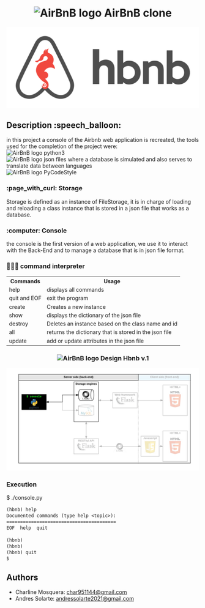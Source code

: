 <h1 align="center">
    <img src="https://cdn.icon-icons.com/icons2/836/PNG/512/Airbnb_icon-icons.com_66791.png" height="30" alt="AirBnB logo"> AirBnB clone
</h1>

<p align="center">
    <img src="img/hbnb.png" alt="holberton logo">
</p>

<h2>
     Description :speech_balloon:
</h2>

<p>
    in this project a console of the Airbnb web application is recreated, the tools used for the completion of the project were: <br>
    <img src="https://cdn.icon-icons.com/icons2/836/PNG/512/Airbnb_icon-icons.com_66791.png" height="15" alt="AirBnB logo"> python3 <br>
    <img src="https://cdn.icon-icons.com/icons2/836/PNG/512/Airbnb_icon-icons.com_66791.png" height="15" alt="AirBnB logo"> json files where a database is  simulated and also serves to translate  data between languages <br>
    <img src="https://cdn.icon-icons.com/icons2/836/PNG/512/Airbnb_icon-icons.com_66791.png" height="15" alt="AirBnB logo"> PyCodeStyle
</p>

<h3>
    :page_with_curl: Storage
</h3>

<p>
    Storage is defined as an instance of FileStorage, it is in charge of loading and reloading a class instance that is stored in a json file that works as a database.
</p>

<h3>
    :computer: Console
</h3>

<p>
    the console is the first version of a web application, we use it to interact with the Back-End and to manage a database that is in json file format.
</p>

<h3>
    👨🏻‍💻 command interpreter
</h3>

<table align="center">
    <tr>
        <th>Commands</th>
        <th>Usage</th>
    </tr>
    <tr>
	    <td> help </td>
	    <td> displays all commands </td>
    </tr>
    <tr>
        <td> quit and EOF </td>
        <td> exit the program </td>
    </tr>
    <tr>
        <td> create </td>
        <td> Creates a new instance </td>
    </tr>
    <tr>
        <td> show </td>
        <td> displays the dictionary of the json file </td>
    </tr>
    <tr>
        <td> destroy </td>
        <td> Deletes an instance based on the class name and id </td>
    </tr>
    <tr>
        <td> all </td>
        <td> returns the dictionary that is stored in the json file </td>
    </tr>
    <tr>
        <td> update </td>
        <td> add or update attributes in the json file </td>
    </tr>

</table>

<h3 align="center">
    <img src="https://cdn.icon-icons.com/icons2/836/PNG/512/Airbnb_icon-icons.com_66791.png" height="20" alt="AirBnB logo"> Design Hbnb v.1
</h3>

<img src="img/design.png">

<h3>
    Execution
</h3>

<p>
    $ ./console.py

    (hbnb) help
    Documented commands (type help <topic>):
    ========================================
    EOF  help  quit

    (hbnb) 
    (hbnb) 
    (hbnb) quit
    $
</p>

<h2>
    Authors
</h2>

* Charline Mosquera: <char951144@gmail.com><br>
* Andres Solarte: <andressolarte2021@gmail.com>